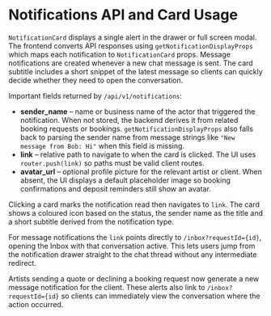 # Notifications API and Card Usage

`NotificationCard` displays a single alert in the drawer or full screen modal.
The frontend converts API responses using `getNotificationDisplayProps` which
maps each notification to `NotificationCard` props. Message notifications are
created whenever a new chat message is sent. The card subtitle includes a short
snippet of the latest message so clients can quickly decide whether they need to
open the conversation.

Important fields returned by `/api/v1/notifications`:

- **sender_name** – name or business name of the actor that triggered the
  notification. When not stored, the backend derives it from related booking
  requests or bookings. `getNotificationDisplayProps` also falls back to parsing
  the sender name from message strings like `"New message from Bob: Hi"` when
  this field is missing.
- **link** – relative path to navigate to when the card is clicked. The UI uses
  `router.push(link)` so paths must be valid client routes.
- **avatar_url** – optional profile picture for the relevant artist or client.
  When absent, the UI displays a default placeholder image so booking
  confirmations and deposit reminders still show an avatar.

Clicking a card marks the notification read then navigates to `link`. The card
shows a coloured icon based on the status, the sender name as the title and a
short subtitle derived from the notification type.

For message notifications the `link` points directly to
`/inbox?requestId={id}`, opening the Inbox with that conversation active.
This lets users jump from the notification drawer straight to the chat thread
without any intermediate redirect.

Artists sending a quote or declining a booking request now generate a new
message notification for the client. These alerts also link to
`/inbox?requestId={id}` so clients can immediately view the conversation where
the action occurred.
